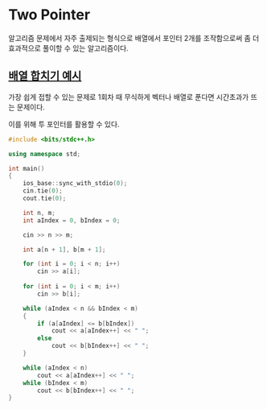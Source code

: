 # Two Pointer

알고리즘 문제에서 자주 출제되는 형식으로 배열에서 포인터 2개를 조작함으로써 좀 더 효과적으로 풀이할 수 있는 알고리즘이다.

## [배열 합치기 예시](https://www.acmicpc.net/problem/11728)

가장 쉽게 접할 수 있는 문제로 1회차 때 무식하게 벡터나 배열로 푼다면 시간초과가 뜨는 문제이다.

이를 위해 투 포인터를 활용할 수 있다.

```cpp
#include <bits/stdc++.h>

using namespace std;

int main()
{
    ios_base::sync_with_stdio(0);
    cin.tie(0);
    cout.tie(0);

    int n, m;
    int aIndex = 0, bIndex = 0;

    cin >> n >> m;

    int a[n + 1], b[m + 1];

    for (int i = 0; i < n; i++)
        cin >> a[i];
    
    for (int i = 0; i < m; i++)
        cin >> b[i];

    while (aIndex < n && bIndex < m)
    {
        if (a[aIndex] <= b[bIndex])
            cout << a[aIndex++] << " ";
        else
            cout << b[bIndex++] << " ";
    }

    while (aIndex < n)
        cout << a[aIndex++] << " ";
    while (bIndex < m)
        cout << b[bIndex++] << " ";
}
```